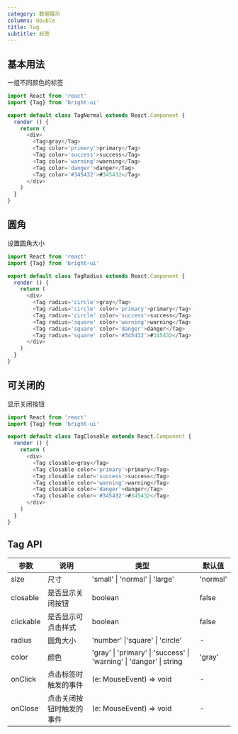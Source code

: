 ```yaml
---
category: 数据展示
columns: double
title: Tag
subtitle: 标签
---
```


## 基本用法

一组不同颜色的标签

```js
import React from 'react'
import {Tag} from 'bright-ui'

export default class TagNormal extends React.Component {
  render () {
    return (
      <div>
        <Tag>gray</Tag>
        <Tag color='primary'>primary</Tag>
        <Tag color='success'>success</Tag>
        <Tag color='warning'>warning</Tag>
        <Tag color='danger'>danger</Tag>
        <Tag color='#345432'>#345432</Tag>
      </div>
    )
  }
}
```

## 圆角

设置圆角大小

```js
import React from 'react'
import {Tag} from 'bright-ui'

export default class TagRadius extends React.Component {
  render () {
    return (
      <div>
        <Tag radius='circle'>gray</Tag>
        <Tag radius='circle' color='primary'>primary</Tag>
        <Tag radius='circle' color='success'>success</Tag>
        <Tag radius='square' color='warning'>warning</Tag>
        <Tag radius='square' color='danger'>danger</Tag>
        <Tag radius='square' color='#345432'>#345432</Tag>
      </div>
    )
  }
}
```

## 可关闭的

显示关闭按钮

```js
import React from 'react'
import {Tag} from 'bright-ui'

export default class TagClosable extends React.Component {
  render () {
    return (
      <div>
        <Tag closable>gray</Tag>
        <Tag closable color='primary'>primary</Tag>
        <Tag closable color='success'>success</Tag>
        <Tag closable color='warning'>warning</Tag>
        <Tag closable color='danger'>danger</Tag>
        <Tag closable color='#345432'>#345432</Tag>
      </div>
    )
  }
}
```

## Tag API

| 参数 | 说明 | 类型 | 默认值 |
|---|---|---|---|
| size | 尺寸 | 'small' \| 'normal' \| 'large' | 'normal' |
| closable | 是否显示关闭按钮 | boolean | false |
| clickable | 是否显示可点击样式 | boolean | false |
| radius | 圆角大小 | 'number' \|'square' \| 'circle' | - |
| color | 颜色 | 'gray' \| 'primary' \| 'success' \| 'warning' \| 'danger' \| string | 'gray' |
| onClick | 点击标签时触发的事件 | (e: MouseEvent) => void | - |
| onClose | 点击关闭按钮时触发的事件 | (e: MouseEvent) => void | - |
